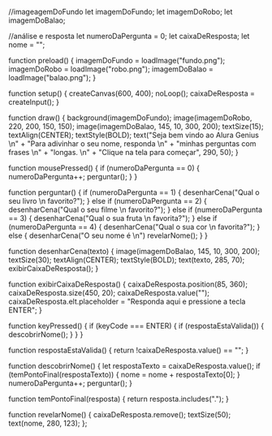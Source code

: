 //imageagemDoFundo
let imagemDoFundo;
let imagemDoRobo;
let imagemDoBalao;

//análise e resposta
let numeroDaPergunta = 0;
let caixaDeResposta;
let nome = "";

function preload() {
  imagemDoFundo = loadImage("fundo.png");
  imagemDoRobo = loadImage("robo.png");
  imagemDoBalao = loadImage("balao.png");
}

function setup() {
  createCanvas(600, 400);
  noLoop();
  caixaDeResposta = createInput();
}

function draw() {
  background(imagemDoFundo);
  image(imagemDoRobo, 220, 200, 150, 150);
  image(imagemDoBalao, 145, 10, 300, 200);
  textSize(15);
  textAlign(CENTER);
  textStyle(BOLD);
  text("Seja bem vindo ao Alura Genius \n" +
    "Para adivinhar o seu nome, responda \n" +
    "minhas perguntas com frases \n" +
    "longas. \n" +
    "Clique na tela para começar", 290, 50);
}

function mousePressed() {
  if (numeroDaPergunta == 0) {
    numeroDaPergunta++;
    perguntar();
  }
}

function perguntar() {
  if (numeroDaPergunta == 1) {
    desenharCena("Qual o seu livro \n favorito?");
  }
  else if (numeroDaPergunta == 2) {
    desenharCena("Qual o seu filme \n favorito?");
  }
  else if (numeroDaPergunta == 3) {
    desenharCena("Qual o sua fruta \n favorita?");
  }
  else if (numeroDaPergunta == 4) {
    desenharCena("Qual o sua cor \n favorita?");
  }
  else {
    desenharCena("O seu nome é \n")
    revelarNome();
  }
}

function desenharCena(texto) {
  image(imagemDoBalao, 145, 10, 300, 200);
  textSize(30);
  textAlign(CENTER);
  textStyle(BOLD);
  text(texto, 285, 70);
  exibirCaixaDeResposta();
}

function exibirCaixaDeResposta() {
  caixaDeResposta.position(85, 360);
  caixaDeResposta.size(450, 20);
  caixaDeResposta.value("");
  caixaDeResposta.elt.placeholder = "Responda aqui e pressione a tecla ENTER";
}

function keyPressed() {
  if (keyCode === ENTER) {
    if (respostaEstaValida()) {
      descobrirNome();
    }
  }
}

function respostaEstaValida() {
  return !caixaDeResposta.value() == "";
}

function descobrirNome() {
  let respostaTexto = caixaDeResposta.value();
  if (temPontoFinal(respostaTexto)) {
    nome = nome + respostaTexto[0];
  }
  numeroDaPergunta++;
  perguntar();
}

function temPontoFinal(resposta) {
  return resposta.includes(".");
}

function revelarNome() {
  caixaDeResposta.remove();
  textSize(50);
  text(nome, 280, 123);
};
